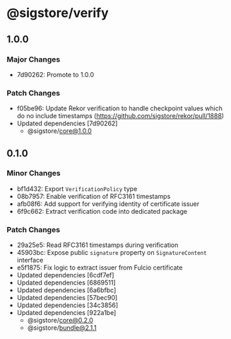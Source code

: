 # @sigstore/verify

## 1.0.0

### Major Changes

- 7d90262: Promote to 1.0.0

### Patch Changes

- f05be96: Update Rekor verification to handle checkpoint values which do no include timestamps (https://github.com/sigstore/rekor/pull/1888)
- Updated dependencies [7d90262]
  - @sigstore/core@1.0.0

## 0.1.0

### Minor Changes

- bf1d432: Export `VerificationPolicy` type
- 08b7957: Enable verification of RFC3161 timestamps
- afb08f6: Add support for verifying identity of certificate issuer
- 6f9c662: Extract verification code into dedicated package

### Patch Changes

- 29a25e5: Read RFC3161 timestamps during verification
- 45903bc: Expose public `signature` property on `SignatureContent` interface
- e5f1875: Fix logic to extract issuer from Fulcio certificate
- Updated dependencies [6cdf7ef]
- Updated dependencies [6869511]
- Updated dependencies [6a6bfbc]
- Updated dependencies [57bec90]
- Updated dependencies [34c3856]
- Updated dependencies [922a1be]
  - @sigstore/core@0.2.0
  - @sigstore/bundle@2.1.1
